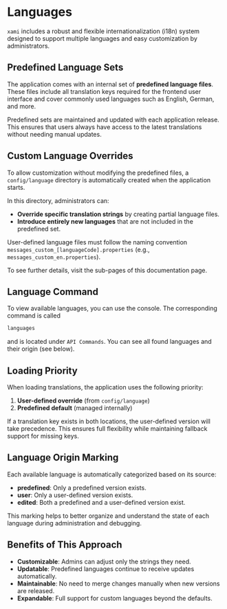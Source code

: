 # Languages

`xami` includes a robust and flexible internationalization (i18n) system designed to support multiple languages and easy customization by administrators.

## Predefined Language Sets

The application comes with an internal set of **predefined language files**. These files include all translation keys required for the frontend user interface and cover commonly used languages such as English, German, and more.

Predefined sets are maintained and updated with each application release. This ensures that users always have access to the latest translations without needing manual updates.

## Custom Language Overrides

To allow customization without modifying the predefined files, a `config/language` directory is automatically created when the application starts.

In this directory, administrators can:
- **Override specific translation strings** by creating partial language files.
- **Introduce entirely new languages** that are not included in the predefined set.

User-defined language files must follow the naming convention `messages_custom_[languageCode].properties` (e.g., `messages_custom_en.properties`).

To see further details, visit the sub-pages of this documentation page.

## Language Command

To view available languages, you can use the console. The corresponding command is called

```bash
languages
```

and is located under `API Commands`. You can see all found languages and their origin (see below).

## Loading Priority

When loading translations, the application uses the following priority:
1. **User-defined override** (from `config/language`)
2. **Predefined default** (managed internally)

If a translation key exists in both locations, the user-defined version will take precedence. This ensures full flexibility while maintaining fallback support for missing keys.

## Language Origin Marking

Each available language is automatically categorized based on its source:
- **predefined**: Only a predefined version exists.
- **user**: Only a user-defined version exists.
- **edited**: Both a predefined and a user-defined version exist.

This marking helps to better organize and understand the state of each language during administration and debugging.

## Benefits of This Approach

- **Customizable**: Admins can adjust only the strings they need.
- **Updatable**: Predefined languages continue to receive updates automatically.
- **Maintainable**: No need to merge changes manually when new versions are released.
- **Expandable**: Full support for custom languages beyond the defaults.